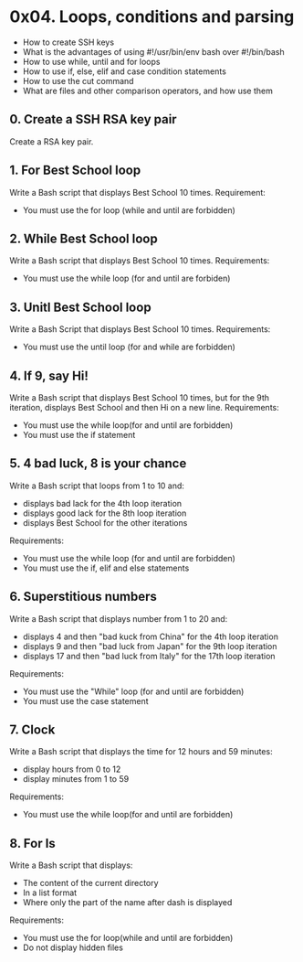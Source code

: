 # 0x04. Loops, conditions and parsing

- How to create SSH keys
- What is the advantages of using #!/usr/bin/env bash over #!/bin/bash
- How to use while, until and for loops
- How to use if, else, elif and case condition statements
- How to use the cut command
- What are files and other comparison operators, and how use them

## 0. Create a SSH RSA key pair

Create a RSA key pair.

## 1. For Best School loop

Write a Bash script that displays Best School 10 times.
Requirement:

- You must use the for loop (while and until are forbidden)

## 2. While Best School loop

Write a Bash script that displays Best School 10 times.
Requirements:

- You must use the while loop (for and until are forbiden)

## 3. Unitl Best School loop

Write a Bash Script that displays Best School 10 times.
Requirements:

- You must use the until loop (for and while are forbidden)

## 4. If 9, say Hi!

Write a Bash script that displays Best School 10 times, but for the 9th iteration, displays  Best School and then Hi on a new line.
Requirements:

- You must use the while loop(for and until are forbidden)
- You must use the if statement

## 5. 4 bad luck, 8 is your chance

Write a Bash script that loops from 1 to 10 and:

- displays bad lack for the 4th loop iteration
- displays good lack for the 8th loop iteration
- displays Best School for the other iterations

Requirements:

- You must use the while loop (for and until are forbidden)
- You must use the if, elif and else statements

## 6. Superstitious numbers

Write a Bash script that displays number from 1 to 20 and:

- displays 4 and then "bad kuck from China" for the 4th loop iteration
- displays 9 and then "bad luck from Japan" for the 9th loop iteration
- displays 17 and then "bad luck from Italy" for the 17th loop iteration

Requirements:

- You must use the "While" loop (for and until are forbidden)
- You must use the case statement

## 7. Clock

Write a Bash script that displays the time for 12 hours and 59 minutes:

- display hours from 0 to 12
- display minutes from 1 to 59

Requirements:

- You must use the while loop(for and until are forbidden)

## 8. For Is

Write a Bash script that displays:

- The content of the current directory
- In a list format
- Where only the part of the name after dash is displayed

Requirements:

- You must use the for loop(while and until are forbidden)
- Do not display hidden files
